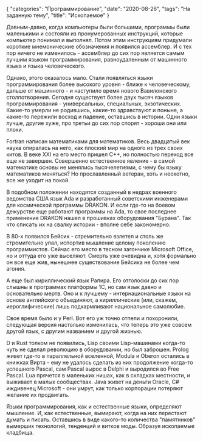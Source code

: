 {
   "categories": "Программирование",
   "date": "2020-08-26",
   "tags": "На заданную тему",
   "title": "Ископаемое"
}

Давным-давно, когда компьютеры были большими, программы были маленькими и состояли из пронумерованных инструкций, которые компьютер понимал и выполнял. Потом этим инструкциям придумали короткие мнемонические обозначения и появился ассемблер. И с тех пор ничего не изменилось - ассемблер до сих пор является самым лучшим языком программирования, равноудаленным от машинного языка и языка человеческого.

Однако, этого оказалось мало. Стали появляться языки программирования более высокого уровня - ближе к человеческому, дальше от машинного - и наступило время нового Вавилонского столпотворения. Сегодня существует более двух тысяч языков программирования - универсальных, специальных, экзотических. Какие-то умерли не родившись, какие-то здравствуют и поныне, а какие-то пережили восход и падение, оставшись в истории. Одни языки лучше, другие хуже, про третьи до сих пор спорят - хороши они или плохи.

Fortran написан математиками для математиков. Весь двадцатый век наука опиралась на него, как плоский мир на одного из трех своих китов. В веке XXI на его место пришел С++, но полностью переход все еще не завершен. Совершенно естественное явление - в самой математике основы не менялись тысячелетиями, с чему бы языку математиков меняться? Но прославленный ветеран, хоть и неохотно, все же уходит на покой.

В подобном положении находятся созданный в недрах военного ведомства США язык Ada и разработанный советскими инженерами для космической программы DRAKON. И если где-то на боевом дежурстве еще работают программы на Ada, то свое последнее применение DRAKON нашел в прошивках оборудования "Бурана". Так что списать их на свалку истории - вполне себе закономерно.

В 80-х появился Бейсик - стремительно взлетел и столь же стремительно упал, испортив мышление целому поколению программистов. Сейчас его место в тесном загончике Microsoft Office, но и оттуда его уже выселяют. Смерть уже очевидна и, хотя формально он все еще жив, нынешнее существование Бейсика не более чем агония.

А еще был кириллический язык Рапира. Его отголоски до сих пор слышны в программах платформы 1С, но сам язык давно и основательно мертв. Оно и к лучшему - интернациональные языки на основе английского объединяют, а кириллические (или, скажем, иероглифические) лишь подкармливают национальное самолюбие.

Свое время было и у Perl. Вот его уж точно отпели и похоронили, следующая версия настолько изменилась, что теперь это уже совсем другой язык, с другим названием и другой жизнью.

D и Rust толком не появились, Lisp своими Lisp-машинами когда-то чуть не сделал революцию в оборудовании, но был заброшен. Prolog живет где-то в параллельной вселенной, Modula и Oberon остались в книжках Вирта - ему не удалось сделать из них продолжение когда-то успешного Pascal, сам Pascal вырос в Delphi и выродился во Free Pascal. Lua прячется в маленьких нишах, как в складках местности, и выживает в малых сообществах. Java живет на деньги Oracle, C# иждивенец Microsoft - они умрут, как только корпорации потеряют желание их продвигать.

Языки программирования, как и естественные языки, определяют мышление. И, как естественные, вымирают, когда на них перестают думать и писать. Оставшись в виде какого-то количества "памятников" вымерших технологий, тенденций и витков моды. Образуя ископаемые кладбища.
